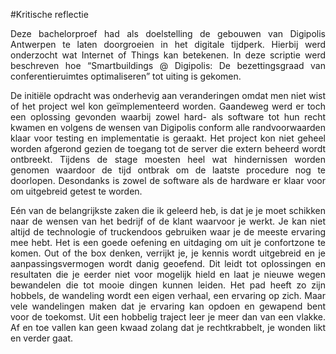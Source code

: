 #Kritische reflectie 
<p style="text-align: justify;">Deze bachelorproef had als doelstelling de gebouwen van Digipolis Antwerpen te laten doorgroeien in het digitale tijdperk. Hierbij werd onderzocht wat Internet of Things kan betekenen. In deze scriptie werd beschreven hoe “Smartbuildings @ Digipolis: De bezettingsgraad van conferentieruimtes optimaliseren” tot uiting is gekomen.</p>
<p style="text-align: justify;">De initiële opdracht was onderhevig aan veranderingen omdat men niet wist of het project wel kon geïmplementeerd worden. Gaandeweg werd er toch een oplossing gevonden waarbij zowel hard- als software tot hun recht kwamen en volgens de wensen van Digipolis conform alle randvoorwaarden klaar voor testing en implementatie is geraakt. Het project kon niet geheel worden afgerond gezien de toegang tot de server die extern beheerd wordt ontbreekt. Tijdens de stage moesten heel wat hindernissen worden genomen waardoor de tijd ontbrak om de laatste procedure nog te doorlopen. Desondanks is zowel de software als de hardware er klaar voor om uitgebreid getest te worden.</p>
<p style="text-align: justify;">Eén van de belangrijkste zaken die ik geleerd heb, is dat je je moet schikken naar de wensen van het bedrijf of de klant waarvoor je werkt. Je kan niet altijd de technologie of truckendoos gebruiken waar je de meeste ervaring mee hebt. Het is een goede oefening en uitdaging om uit je confortzone te komen. Out of the box denken, verrijkt je, je kennis wordt uitgebreid en je aanpassingsvermogen wordt danig geoefend. Dit leidt tot oplossingen en resultaten die je eerder niet voor mogelijk hield en laat je nieuwe wegen bewandelen die tot mooie dingen kunnen leiden. Het pad heeft zo zijn hobbels, de wandeling wordt een eigen verhaal, een ervaring op zich. Maar vele wandelingen maken dat je ervaring kan opdoen en gewapend bent voor de toekomst. Uit een hobbelig traject leer je meer dan van een vlakke. Af en toe vallen kan geen kwaad zolang dat je rechtkrabbelt, je wonden likt en verder gaat.</p>